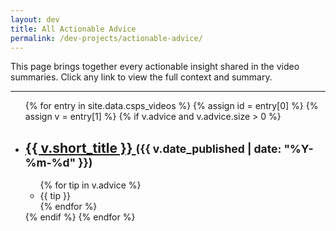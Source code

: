 ```yaml
---
layout: dev 
title: All Actionable Advice
permalink: /dev-projects/actionable-advice/
---
```


This page brings together every actionable insight shared in the video summaries. Click any link to view the full context and summary.

---

<!--<ul>
  {% for summary in site.dev-projects %} 
    {% if summary.advice %}
      {% for item in summary.advice %}
        <li>
          {{ item }}<br>
          <small>From: <a href="{{ summary.url }}">{{ summary.title }}</a></small>
        </li>
      {% endfor %}
    {% endif %}
  {% endfor %}
</ul>
-->

<ul class="all-advice">
  {% for entry in site.data.csps_videos %}
    {% assign id = entry[0] %}
    {% assign v  = entry[1] %}
    {% if v.advice and v.advice.size > 0 %}
      <li class="video-block">
        <h2>
          <a href="/csps/{{ id }}/">
            {{ v.short_title }}
          </a>
          <small>({{ v.date_published | date: "%Y-%m-%d" }})</small>
        </h2>
        <ul>
          {% for tip in v.advice %}
            <li>{{ tip }}</li>
          {% endfor %}
        </ul>
      </li>
    {% endif %}
  {% endfor %}
</ul>
